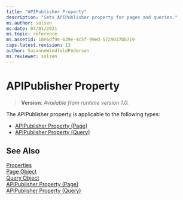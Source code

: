 ```yaml
---
title: "APIPublisher Property"
description: "Sets APIPublisher property for pages and queries."
ms.author: solsen
ms.date: 04/01/2021
ms.topic: reference
ms.assetid: 18e6df94-639e-4c5f-99ed-5729037bb719
caps.latest.revision: 13
author: SusanneWindfeldPedersen
ms.reviewer: solsen
---
```

 
# APIPublisher Property 
> **Version**: _Available from runtime version 1.0._

The APIPublisher property is applicable to the following types: 
- [APIPublisher Property (Page)](devenv-APIPublisher-page-property.md)   
- [APIPublisher Property (Query)](devenv-APIPublisher-query-property.md)   


## See Also  
[Properties](devenv-properties.md)   
[Page Object](../devenv-page-object.md)   
[Query Object](../devenv-query-object.md)   
[APIPublisher Property (Page)](devenv-APIPublisher-page-property.md)  
[APIPublisher Property (Query)](devenv-APIPublisher-query-property.md) 